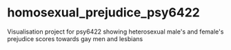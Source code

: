 # homosexual_prejudice_psy6422
Visualisation project for psy6422 showing heterosexual male's and female's prejudice scores towards gay men and lesbians
